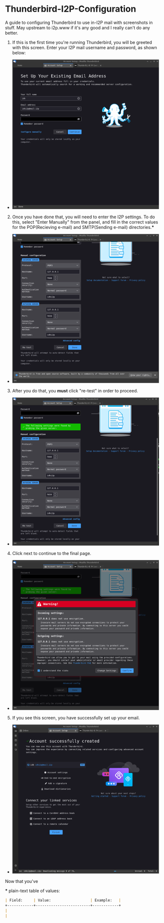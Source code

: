 # Thunderbird-I2P-Configuration

A guide to configuring Thunderbird to use in-I2P mail with screenshots in stuff. May upstream to i2p.www if it's any good and I really can't do any better.

1. If this is the first time you're running Thunderbird, you will be greeted with this screen. Enter your I2P mail username and password, as shown below:
 - ![The first step is to enter some basic information](thunderbird-0.png)
2. Once you have done that, you will need to enter the I2P settings. To do this, select "Enter Manually" from the panel, and fill in the correct values for the POP(Recieving e-mail) and SMTP(Sending e-mail) directories.**\***
 - ![The second step is to manually enter the local tunnel information for POP and SMTP](thunderbird-1.png)
3. After you do that, you **must** click "re-test" in order to proceed.
 - ![The third step is to test the configuration](thunderbird-2.png)
4. Click next to continue to the final page.
 - ![The fourth step is to click next](thunderbird-3.png)
5. If you see this screen, you have successfully set up your email.
 - ![This is what it looks like when you're done.](thunderbird-4.png)

Now that you've

**\*** plain-text table of values:

```md
| Field:     | Value:                  | Example:   |
+------------+-------------------------+------------+
|
|
```